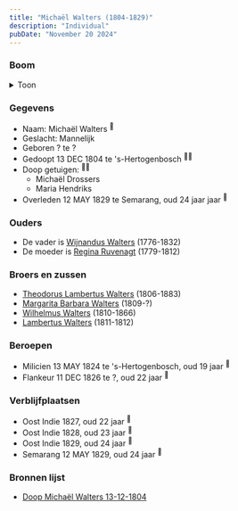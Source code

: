 ```yaml
---
title: "Michaël Walters (1804-1829)"
description: "Individual"
pubDate: "November 20 2024"
---
```


### Boom
<details><summary>Toon</summary>

![test](https://www.plantuml.com/plantuml/svg/ZPBRRjf048Rlzob6oKMka7o0q214AOcjjcgaYBIDUeNMziJUiDv5E-iYX7YYF4PUB0Eu1QaIvMfNS_ZdcyEOl7I-gRMWkJ8BwMGDcSpdfREDAMwjjWwyauROXSQBIXK8kNAvnlqVwuLVGOrrXexs9lBeqFhL0iMHQgub4Qm504oiAz1zhrG-DqWq7DPIcT48Oh4HuWeUTgL8x3CkdjIBaQPe29waPccw04dm9GZ280IuJEAqbqvOUFsiK1SR60uocQrccVLUus04OH--_lZ6J_yQFXv5qRpHUiRAiznPeimoopQy2u_90uGVuWYkgFCPdRSbcinINZ5V2pN5KXa9q-Ot6bdw0rB4IEaaYPFu95B_1dwYqVR_F54NxZzDcISynJCSBB4eb2ctwX6aoOGpWkwEAms2W9kvrAgi_0grjajcsuXsX9rE6o7Q1Ww6DfCDMrVK4t_AtQkyac-l-f-LH3tukyupLXF3NNAx8prhDH6FuXU7HpVmY3MVbIct9pD6FezQlmC0)
</details>

### Gegevens
- Naam: Michaël Walters <sup><a href="../s00168/" style="text-decoration:none" title="Doop Michaël Walters 13-12-1804">:link:</a></sup>
- Geslacht: Mannelijk
- Geboren ? te ? 
- Gedoopt 13 DEC 1804 te 's-Hertogenbosch <sup><a href="../s00168/" style="text-decoration:none" title="Doop Michaël Walters 13-12-1804">:link:</a><a href="../s00228/" style="text-decoration:none" title="Netherlands Army Service Records 1807-1929 Expeditionaire Afdeling Infanterie naar Java Michael Walters">:link:</a></sup>
- Doop getuigen: <sup><a href="../s00168/" style="text-decoration:none" title="Doop Michaël Walters 13-12-1804">:link:</a><a href="../s00228/" style="text-decoration:none" title="Netherlands Army Service Records 1807-1929 Expeditionaire Afdeling Infanterie naar Java Michael Walters">:link:</a></sup>
  - Michaël Drossers
  - Maria Hendriks
- Overleden 12 MAY 1829 te Semarang, oud 24 jaar jaar <sup><a href="../s00228/" style="text-decoration:none" title="Netherlands Army Service Records 1807-1929 Expeditionaire Afdeling Infanterie naar Java Michael Walters">:link:</a></sup>

### Ouders
- De vader is [Wijnandus Walters](../i00101/) (1776-1832)
- De moeder is [Regina Ruvenagt](../i00102/) (1779-1812)

### Broers en zussen
- [Theodorus Lambertus Walters](../i00088/) (1806-1883)
- [Margarita Barbara Walters](../i00126/) (1809-?)
- [Wilhelmus Walters](../i00127/) (1810-1866)
- [Lambertus Walters](../i00171/) (1811-1812)

### Beroepen
- Milicien 13 MAY 1824 te 's-Hertogenbosch, oud 19 jaar <sup><a href="../s00228/" style="text-decoration:none" title="Netherlands Army Service Records 1807-1929 Expeditionaire Afdeling Infanterie naar Java Michael Walters">:link:</a></sup>
- Flankeur 11 DEC 1826 te ?, oud 22 jaar <sup><a href="../s00228/" style="text-decoration:none" title="Netherlands Army Service Records 1807-1929 Expeditionaire Afdeling Infanterie naar Java Michael Walters">:link:</a></sup>

### Verblijfplaatsen
- Oost Indie  1827, oud 22 jaar  <sup><a href="../s00228/" style="text-decoration:none" title="Netherlands Army Service Records 1807-1929 Expeditionaire Afdeling Infanterie naar Java Michael Walters">:link:</a></sup>
- Oost Indie  1828, oud 23 jaar  <sup><a href="../s00228/" style="text-decoration:none" title="Netherlands Army Service Records 1807-1929 Expeditionaire Afdeling Infanterie naar Java Michael Walters">:link:</a></sup>
- Oost Indie  1829, oud 24 jaar  <sup><a href="../s00228/" style="text-decoration:none" title="Netherlands Army Service Records 1807-1929 Expeditionaire Afdeling Infanterie naar Java Michael Walters">:link:</a></sup>
- Semarang  12 MAY 1829, oud 24 jaar  <sup><a href="../s00228/" style="text-decoration:none" title="Netherlands Army Service Records 1807-1929 Expeditionaire Afdeling Infanterie naar Java Michael Walters">:link:</a></sup>

### Bronnen lijst
- [Doop Michaël Walters 13-12-1804](../s00168/)